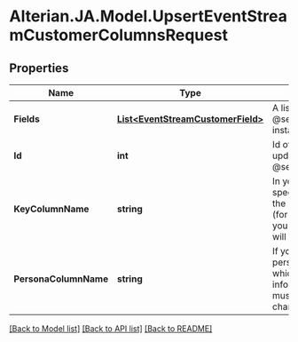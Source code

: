 # Alterian.JA.Model.UpsertEventStreamCustomerColumnsRequest

## Properties

Name | Type | Description | Notes
------------ | ------------- | ------------- | -------------
**Fields** | [**List&lt;EventStreamCustomerField&gt;**](EventStreamCustomerField.md) | A list of @see(EventStreamCustomerField) instances to upsert | [optional] 
**Id** | **int** | Id of the event stream you want to update, obtained via @see(GetEventStreams) | [optional] 
**KeyColumnName** | **string** | In your list of columns, you must specify which column contains the key field for your customer (for instance, email address).  If you do not, the loader rule created will expect a cxid to be provided | [optional] 
**PersonaColumnName** | **string** | If your data is going to have persona data, specify the column which holds the persona information.  Note that personas must be separated by a pipe character if there are multiples | [optional] 

[[Back to Model list]](../README.md#documentation-for-models) [[Back to API list]](../README.md#documentation-for-api-endpoints) [[Back to README]](../README.md)

